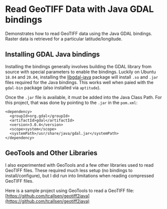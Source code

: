 # Read GeoTIFF Data with Java GDAL bindings

Demonstrates how to read GeoTIFF data using the Java GDAL bindings. Raster data is retrieved for a particular latitude/longitude.

## Installing GDAL Java bindings

Installing the bindings generally involves building the GDAL library from source with special parameters to enable the bindings. Luckily on Ubuntu `18.04` and `20.04`, installing the [libgdal-java](https://packages.ubuntu.com/focal/libgdal-java) package will install `.so` and `.jar` files required for the Java bindings. This works well when paied with the `gdal-bin` package (also installed via `aptitude`).

Once the `.jar` file is available, it must be added into the Java Class Path. For this project, that was done by pointing to the `.jar` in the `pom.xml`:

```
<dependency>
  <groupId>org.gdal</groupId>
  <artifactId>gdal</artifactId>
  <version>3.0.4</version>
  <scope>system</scope>
  <systemPath>/usr/share/java/gdal.jar</systemPath>
</dependency>
```

## GeoTools and Other Libraries

I also experimented with GeoTools and a few other libraries used to read GeoTIFF files. These required much less setup (no bindings to install/configure), but I did run into limitations when reading compressed GeoTIFF files. 

Here is a sample project using GeoTools to read a GeoTIFF file: [https://github.com/tcallsen/geotiff2java](https://github.com/tcallsen/geotiff2java)
